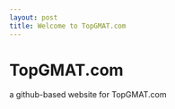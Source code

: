 ```yaml
---
layout: post
title: Welcome to TopGMAT.com
---
```



# TopGMAT.com


a github-based website for TopGMAT.com











